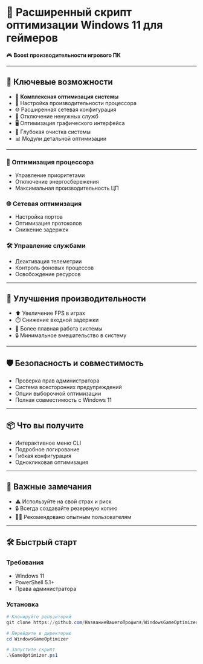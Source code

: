 # 🚀 Расширенный скрипт оптимизации Windows 11 для геймеров

🎮 **Boost производительности игрового ПК**

---

## 🌟 Ключевые возможности

- 🔧 **Комплексная оптимизация системы**
- 💨 Настройка производительности процессора
- 🌐 Расширенная сетевая конфигурация
- 🛑 Отключение ненужных служб
- 🖥️ Оптимизация графического интерфейса
- 🧹 Глубокая очистка системы
- 📊 Модули детальной оптимизации

---

### 🔧 Оптимизация процессора
- Управление приоритетами
- Отключение энергосбережения
- Максимальная производительность ЦП

### 🌐 Сетевая оптимизация
- Настройка портов
- Оптимизация протоколов
- Снижение задержек

### 🛠️ Управление службами
- Деактивация телеметрии
- Контроль фоновых процессов
- Освобождение ресурсов

---

## 🎯 Улучшения производительности

- ⬆️ Увеличение FPS в играх
- ⏱️ Снижение входной задержки
- 💨 Более плавная работа системы
- 🔒 Минимальное вмешательство в систему

---

## 🛡️ Безопасность и совместимость

- Проверка прав администратора
- Система всесторонних предупреждений
- Опции выборочной оптимизации
- Полная совместимость с Windows 11

---

## 📦 Что вы получите

- Интерактивное меню CLI
- Подробное логирование
- Гибкая конфигурация
- Однокликовая оптимизация

---

## 🚨 Важные замечания

- ⚠️ Используйте на свой страх и риск  
- 🔒 Всегда создавайте резервную копию  
- 👨‍💻 Рекомендовано опытным пользователям  

---

## 🛠️ Быстрый старт

### **Требования**
- Windows 11
- PowerShell 5.1+
- Права администратора

### **Установка**
```powershell
# Клонируйте репозиторий
git clone https://github.com/НазваниеВашегоПрофиля/WindowsGameOptimizer.git

# Перейдите в директорию
cd WindowsGameOptimizer

# Запустите скрипт
.\GameOptimizer.ps1

